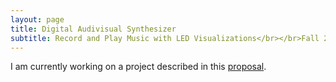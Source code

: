 ```yaml
---
layout: page
title: Digital Audivisual Synthesizer
subtitle: Record and Play Music with LED Visualizations</br></br>Fall 2018
---
```


I am currently working on a project described in this [proposal](https://vickimoran.github.io/uPs_Proposal.pdf).
